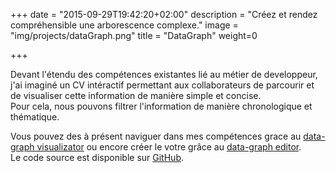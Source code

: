 +++
date = "2015-09-29T19:42:20+02:00"
description = "Créez et rendez compréhensible une arborescence complexe."
image = "img/projects/dataGraph.png"
title = "DataGraph"
weight=0

+++

Devant l'étendu des compétences existantes lié au métier de developpeur, j'ai imaginé un CV intéractif permettant aux collaborateurs de parcourir et de visualiser cette information de manière simple et concise.  
Pour cela, nous pouvons filtrer l'information de manière chronologique et thématique.

Vous pouvez des à présent naviguer dans mes compétences grace au [data-graph visualizator](https://mejjjor.github.io/dataGraphExample/) ou encore créer le votre grâce au [data-graph editor](https://mejjjor.github.io/dataGraphExample/).  
Le code source est disponible sur [GitHub](https://github.com/mejjjor/dataGraph).
